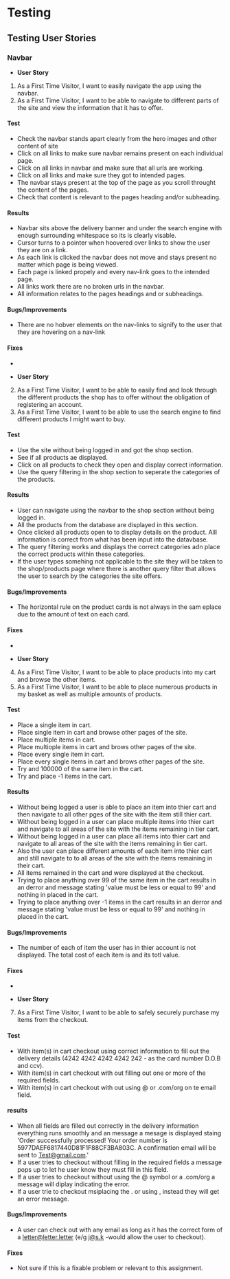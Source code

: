 # Testing 

## Testing User Stories


### Navbar

- **User Story**
1. As a First Time Visitor, I want to easily navigate the app using the navbar.
3. As a First Time Visitor, I want to be able to navigate to different parts of the site and view the information that it has to offer.


#### Test
- Check the navbar stands apart clearly from the hero images and other content of site
- Click on all links to make sure navbar remains present on each individual page. 
- Click on all links in navbar and make sure that all urls are working.
- Click on all links and make sure they got to intended pages.
- The navbar stays present at the top of the page as you scroll throught the content of the pages.
- Check that content is relevant to the pages heading and/or subheading.
   
####  Results 
- Navbar sits above the delivery banner and under the search engine with enough surrounding whitespace so its is clearly visable.
- Cursor turns to a pointer when hoovered over links to show the user they are on a link.
- As each link is clicked the navbar does not move and stays present no matter which page is being viewed.
- Each page is linked propely and every nav-link goes to the intended page.
- All links work there are no broken urls in the navbar.
- All information relates to the pages headings and or subheadings.

#### Bugs/Improvements
- There are no hobver elements on the nav-links to signify to the user that they are hovering on a nav-link

#### Fixes
- 


- **User Story**
2. As a First Time Visitor, I want to be able to easily find and look through the different products the shop has to offer without the obligation of registering an account.
8. As a First Time Visitor, I want to be able to use the search engine to find different products I might want to buy.

#### Test
- Use the site without being logged in and got the shop section.
- See if all products ae displayed.
- Click on all products to check they open and display correct information.
- Use the query filtering in the shop section to seperate the categories of the products.

#### Results 
- User can navigate using the navbar to the shop section without being logged in.
- All the products from the database are displayed in this section.
- Once clicked all products open to to display details on the product. Alll information is correct from what has been input into the datavbase.
- The query filtering works and displays the correct categories adn place the correct products within these categories.
- If the user types somehing not applicable to the site they will be taken to the shop/products page where there is another query filter that allows the user to search by the categories the site offers.

#### Bugs/Improvements
- The horizontal rule on the product cards is not always in the sam eplace due to the amount of text on each card.

 #### Fixes
- 


- **User Story**
4. As a First Time Visitor, I want to be able to place products into my cart and browse the other items.
5. As a First Time Visitor, I want to be able to place numerous products in my basket as well as multiple amounts of products.

#### Test 
- Place a single item in cart.
- Place single item in cart and browse other pages of the site.
- Place multiple items in cart.
- Place multiople items in cart and brows other pages of the site.
- Place every single item in cart.
- Place every single items in cart and brows other pages of the site.
- Try and 100000 of the same item in the cart.
- Try and place -1 items in the cart.

#### Results
- Without being logged a user is able to place an item into thier cart and then navigate to all other pges of the site with the item still thier cart.
- Without being logged in a user can place multiple items into thier cart and navigate to all areas of the site with the items remaining in tier cart.
- Without being logged in a user can place all items into thier cart and navigate to all areas of the site with the items remaining in tier cart.
- Also the user can place different amounts of each item into thier cart and still navigate to to all areas of the site with the items remaining in their cart.
- All items remained in the cart and were displayed at the checkout.
- Trying to place anything over 99 of the same item in the cart results in an derror and message stating 'value must be less or equal to 99' and nothing in placed in the cart.
- Trying to place anything over -1 items in the cart results in an derror and message stating 'value must be less or equal to 99' and nothing in placed in the cart.

#### Bugs/Improvements
- The number of each of item the user has in thier account is not displayed. The total cost of  each item is and its totl value.

#### Fixes
-

- **User Story**
7. As a First Time Visitor, I want to be able to safely securely purchase my items from the checkout.

#### Test 
- With item(s) in cart checkout using correct information to fill out the delivery details (4242 4242 4242 4242 242 - as the card number D.O.B and ccv).
- With item(s) in cart checkout with out filling out one or more of the required fields.
- With item(s) in cart checkout with out using @ or .com/org  on te email field.

#### results
- When all fields are filled out correctly in the delivery information everything runs smoothly and an message a mesage is displayed staing 'Order successfully processed! Your order number is 5977DAEF6817440D81F1F88CF3BA803C. A confirmation email will be sent to Test@gmail.com.'
- If a user tries to checkout without filling in the required fields a message pops up to let he user know they must fill in this field. 
- If a user tries to checkout without using the @ symbol or a .com/org a message will diplay indicating the error.
- If a user trie to checkout msiplacing the . or using , instead they will get an error message.

#### Bugs/Improvements
- A user can check out with any email as long as it has the correct form of a letter@letter.letter (e/g j@s.k -would allow the user to checkout).

#### Fixes 
- Not sure if this is a fixable problem or relevant to this assignment.













